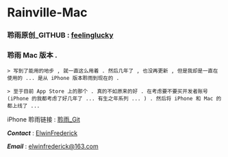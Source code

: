 # Rainville-Mac

### 聆雨原创_GITHUB : [feelinglucky](https://github.com/feelinglucky/Rainville/)

### 聆雨 Mac 版本 .

	> 写到了能用的地步 , 就一直这么用着 . 然后几年了 , 也没再更新 , 但是我却是一直在使用的 ... 是从 iPhone 版本聆雨到现在的 .
	
	> 至于目前 App Store 上的那个 . 真的不如原来的好 . 在考虑要不要买开发者账号 (iPhone 的我都考虑了好几年了 ... 有生之年系列 ... ) . 然后将 iPhone 和 Mac 的都上线了 ... 
	

iPhone 聆雨链接 : [聆雨_Git](https://github.com/VArbiter/Rainville_iOS-iOS)
	
__*Contact*__ : [ElwinFrederick](elwinfrederick@163.com) 

__*Email*__ : <elwinfrederick@163.com>
	